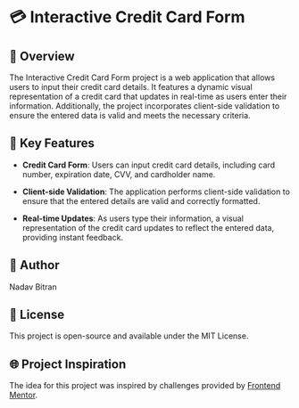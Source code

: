 # 💳 Interactive Credit Card Form

## 🌟 Overview

The Interactive Credit Card Form project is a web application that allows users to input their credit card details. It features a dynamic visual representation of a credit card that updates in real-time as users enter their information. Additionally, the project incorporates client-side validation to ensure the entered data is valid and meets the necessary criteria.

## 🚀 Key Features

- **Credit Card Form**: Users can input credit card details, including card number, expiration date, CVV, and cardholder name.

- **Client-side Validation**: The application performs client-side validation to ensure that the entered details are valid and correctly formatted.

- **Real-time Updates**: As users type their information, a visual representation of the credit card updates to reflect the entered data, providing instant feedback.

## 📝 Author
Nadav Bitran

## 📄 License
This project is open-source and available under the MIT License.

## 🌐 Project Inspiration
The idea for this project was inspired by challenges provided by [Frontend Mentor](https://www.frontendmentor.io/).
